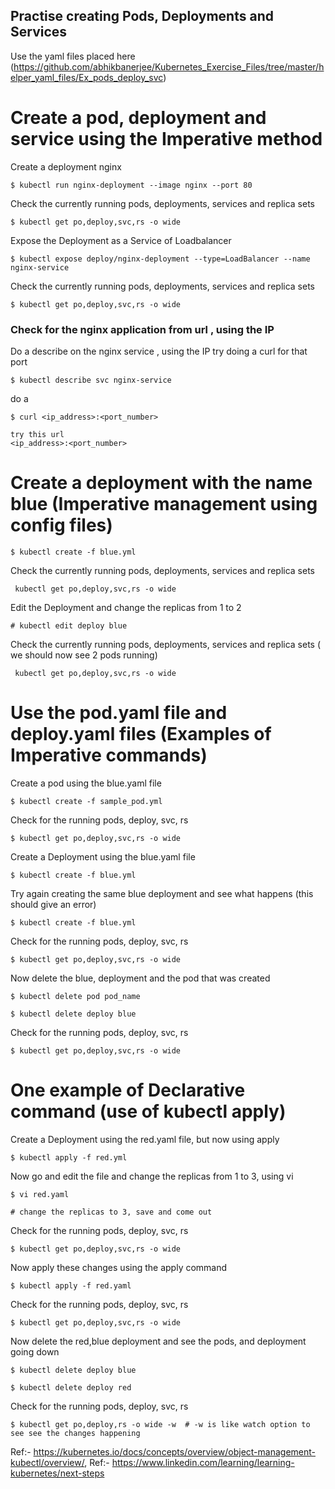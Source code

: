 
## Practise creating Pods, Deployments and Services

Use the yaml files placed here
(https://github.com/abhikbanerjee/Kubernetes_Exercise_Files/tree/master/helper_yaml_files/Ex_pods_deploy_svc)

# Create a pod, deployment and service using the Imperative method
Create a deployment nginx
```
$ kubectl run nginx-deployment --image nginx --port 80
```
Check the currently running pods, deployments, services and replica sets
```
$ kubectl get po,deploy,svc,rs -o wide
```
Expose the Deployment as a Service of Loadbalancer 
```
$ kubectl expose deploy/nginx-deployment --type=LoadBalancer --name nginx-service 
```
Check the currently running pods, deployments, services and replica sets
```
$ kubectl get po,deploy,svc,rs -o wide
```
### Check for the nginx application from url , using the IP 
Do a describe on the nginx service , using the IP try doing a curl for that port
```
$ kubectl describe svc nginx-service
```
do a 
```
$ curl <ip_address>:<port_number>

try this url
<ip_address>:<port_number>

```

# Create a deployment with the name blue  (Imperative management using config files)
```
$ kubectl create -f blue.yml
```
Check the currently running pods, deployments, services and replica sets
```
 kubectl get po,deploy,svc,rs -o wide
```

Edit the Deployment and change the replicas from 1 to 2

```
# kubectl edit deploy blue
```
Check the currently running pods, deployments, services and replica sets ( we should now see 2 pods running)

```
 kubectl get po,deploy,svc,rs -o wide
```
# Use the pod.yaml file and deploy.yaml files (Examples of Imperative commands)

Create a pod using the blue.yaml file
```
$ kubectl create -f sample_pod.yml
```
Check for the running pods, deploy, svc, rs
```
$ kubectl get po,deploy,svc,rs -o wide
```

Create a Deployment using the blue.yaml file
```
$ kubectl create -f blue.yml
```
Try again creating the same blue deployment and see what happens (this should give an error)
```
$ kubectl create -f blue.yml
```
Check for the running pods, deploy, svc, rs
```
$ kubectl get po,deploy,svc,rs -o wide
```

Now delete the blue, deployment and the pod that was created
```
$ kubectl delete pod pod_name

$ kubectl delete deploy blue
```
Check for the running pods, deploy, svc, rs
```
$ kubectl get po,deploy,svc,rs -o wide
```

# One example of Declarative command (use of kubectl apply)

Create a Deployment using the red.yaml file, but now using apply
```
$ kubectl apply -f red.yml
```
Now go and edit the file and change the replicas from 1 to 3, using vi
```
$ vi red.yaml

# change the replicas to 3, save and come out
```
Check for the running pods, deploy, svc, rs
```
$ kubectl get po,deploy,svc,rs -o wide
```
Now apply these changes using the apply command
```
$ kubectl apply -f red.yaml
```
Check for the running pods, deploy, svc, rs
```
$ kubectl get po,deploy,svc,rs -o wide
```

Now delete the red,blue deployment and see the pods, and deployment going down
```
$ kubectl delete deploy blue

$ kubectl delete deploy red
```
Check for the running pods, deploy, svc, rs
```
$ kubectl get po,deploy,rs -o wide -w  # -w is like watch option to see see the changes happening
```


Ref:- https://kubernetes.io/docs/concepts/overview/object-management-kubectl/overview/,
Ref:- https://www.linkedin.com/learning/learning-kubernetes/next-steps

